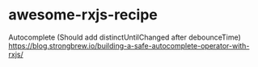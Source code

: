 # awesome-rxjs-recipe

Autocomplete (Should add distinctUntilChanged after debounceTime)
https://blog.strongbrew.io/building-a-safe-autocomplete-operator-with-rxjs/
